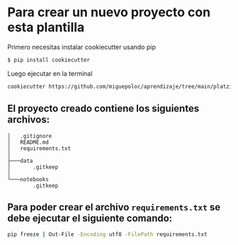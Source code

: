 # Para crear un nuevo proyecto con esta plantilla

Primero necesitas instalar cookiecutter usando pip

```bash
$ pip install cookiecutter
```

Luego ejecutar en la terminal

```bash
cookiecutter https://github.com/miguepoloc/aprendizaje/tree/main/platzi/EntornoTrabajo
```

## El proyecto creado contiene los siguientes archivos:

```
│   .gitignore
│   README.md
│   requirements.txt
│
├───data
│       .gitkeep
│
└───notebooks
        .gitkeep
```

## Para poder crear el archivo `requirements.txt` se debe ejecutar el siguiente comando:

```bash
pip freeze | Out-File -Encoding utf8 -FilePath requirements.txt
```
